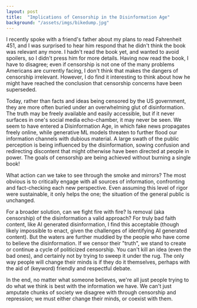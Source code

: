 ```yaml
---
layout: post
title:  "Implications of Censorship in the Disinformation Age"
background: "/assets/imgs/bikedump.jpg"
---
```


I recently spoke with a friend's father about my plans to read Fahrenheit 451, and I was surprised to hear him respond that he didn't think the book was relevant any more. I hadn't read the book yet, and wanted to avoid spoilers, so I didn't press him for more details. Having now read the book, I have to disagree; even if censorship is not one of the many problems Americans are currently facing, I don't think that makes the dangers of censorship irrelevant. However, I do find it interesting to think about how he might have reached the conclusion that censorship concerns have been superseded.

Today, rather than facts and ideas being censored by the US government, they are more often buried under an overwhelming glut of disinformation. The truth may be freely available and easily accessible, but if it never surfaces in one's social media echo-chamber, it may never be seen.
We seem to have entered a Disinformation Age, in which fake news propagates freely online, while generative ML models threaten to further flood our information channels with dubious material. A large swath of the public perception is being influenced by the disinformation, sowing confusion and redirecting discontent that might otherwise have been directed at people in power.
The goals of censorship are being achieved without burning a single book!

What action can we take to see through the smoke and mirrors? The most obvious is to critically engage with all sources of information, confronting and fact-checking each new perspective. Even assuming this level of rigor were sustainable, it only helps the one; the situation of the general public is unchanged.

For a broader solution, can we fight fire with fire? Is removal (aka censorship) of the disinformation a valid approach? For truly bad faith content, like AI generated disinformation, I find this acceptable (though likely impossible to enact, given the challenges of identifying AI generated content). 
But the waters are further muddied by the people who have come to believe the disinformation. If we censor their "truth", we stand to create or continue a cycle of politicized censorship. You can't kill an idea (even the bad ones), and certainly not by trying to sweep it under the rug. The only way people will change their minds is if they do it themselves, perhaps with the aid of (keyword) friendly and respectful debate.

In the end, no matter what someone believes, we're all just people trying to do what we think is best with the information we have. We can't just amputate chunks of society we disagree with through censorship and repression; we must either change their minds, or coexist with them.

